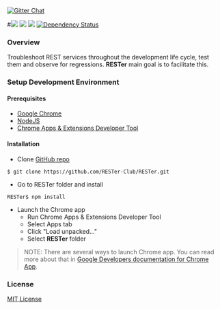[![Gitter Chat](http://img.shields.io/badge/chat-online-brightgreen.svg)](https://gitter.im/RESTer-Club/Room)

#<img src="https://raw.githubusercontent.com/RESTer-Club/RESTer/master/app/images/banner.png"/>
<a href="https://travis-ci.org/RESTer-Club/RESTer" target="blank"><img src="https://travis-ci.org/RESTer-Club/RESTer.svg?branch=master" /></a>
<a href="https://codeclimate.com/github/RESTer-Club/RESTer" target="blank"><img src="https://codeclimate.com/github/RESTer-Club/RESTer/badges/gpa.svg" /></a>
<a href='https://gemnasium.com/RESTer-Club/RESTer' target="blank"><img src="https://gemnasium.com/RESTer-Club/RESTer.svg" alt="Dependency Status" /></a>

### Overview
Troubleshoot REST services throughout the development life cycle, test them and observe for regressions. <b>RESTer</b> main goal is to facilitate this.

### Setup Development Environment
#### Prerequisites
- [Google Chrome][1]
- [NodeJS][2]
- [Chrome Apps & Extensions Developer Tool][3]

#### Installation
- Clone [GitHub repo][4]
```
$ git clone https://github.com/RESTer-Club/RESTer.git
```
- Go to RESTer folder and install
```
RESTer$ npm install
```
- Launch the Chrome app 
	- Run Chrome Apps & Extensions Developer Tool
	- Select Apps tab
	- Click "Load unpacked..."
	- Select **RESTer** folder

> NOTE: There are several ways to launch Chrome app. You can read more about that in [Google Developers documentation for Chrome App][5].

### License
<a href="https://github.com/RESTer-Club/RESTer/blob/master/LICENSE.md">MIT License</a>

[1]: https://www.google.com/chrome/browser/desktop/
[2]: https://nodejs.org/
[3]: https://chrome.google.com/webstore/detail/chrome-apps-extensions-de/ohmmkhmmmpcnpikjeljgnaoabkaalbgc
[4]: https://github.com/RESTer-Club/RESTer
[5]: https://developer.chrome.com/apps/first_app#five

